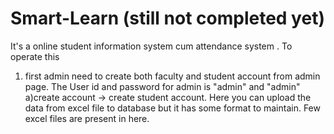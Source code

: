 # Smart-Learn (still not completed yet)
It's a online student information system cum attendance system .
To operate this 
1. first admin need to create both faculty and student account from admin page. The User id and password for admin is "admin" and "admin"
  a)create account -> create student account. Here you can upload the data from excel file to database but it has some format to maintain. Few excel files are present in here.

